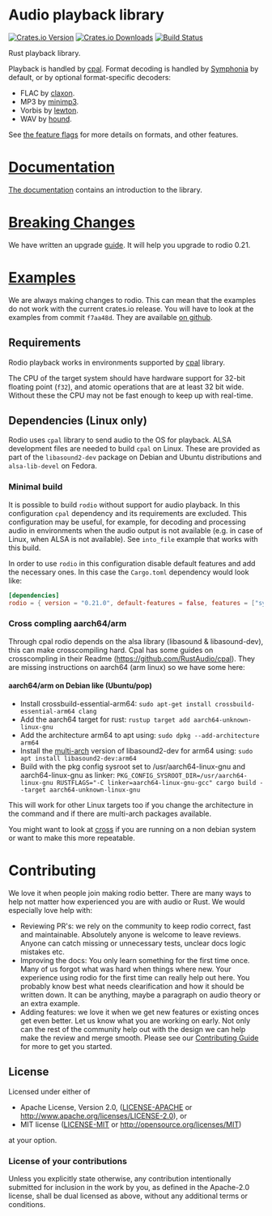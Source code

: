 # Audio playback library

[![Crates.io Version](https://img.shields.io/crates/v/rodio.svg)](https://crates.io/crates/rodio)
[![Crates.io Downloads](https://img.shields.io/crates/d/rodio.svg)](https://crates.io/crates/rodio)
[![Build Status](https://github.com/RustAudio/rodio/workflows/CI/badge.svg)](https://github.com/RustAudio/rodio/actions)

Rust playback library.

Playback is handled by [cpal](https://github.com/RustAudio/cpal). Format decoding is handled by [Symphonia](https://github.com/pdeljanov/Symphonia) by default, or by optional format-specific decoders:

 - FLAC by [claxon](https://github.com/ruuda/claxon).
 - MP3 by [minimp3](https://github.com/lieff/minimp3).
 - Vorbis by [lewton](https://github.com/est31/lewton).
 - WAV by [hound](https://github.com/ruud-v-a/hound).

See [the feature flags](https://docs.rs/crate/rodio/latest/features) for more details on formats, and other features.

# [Documentation](http://docs.rs/rodio)

[The documentation](http://docs.rs/rodio) contains an introduction to the library.

# [Breaking Changes](UPGRADE.md)
We have written an upgrade [guide](UPGRADE.md). It will help you upgrade to rodio 0.21.

# [Examples](https://github.com/RustAudio/rodio/tree/f7aa48daa08a303e247d68a1dad0dbcc915ca135/examples)

We are always making changes to rodio. This can mean that the examples do not work with the current crates.io release. You will have to look at the examples from commit `f7aa48d`. They are available [on github](https://github.com/RustAudio/rodio/tree/f7aa48daa08a303e247d68a1dad0dbcc915ca135/examples).

## Requirements

Rodio playback works in environments supported by [cpal](https://github.com/RustAudio/cpal) library.

The CPU of the target system should have hardware support for 32-bit floating point (`f32`), and atomic operations that are at least 32 bit wide. Without these the CPU may not be fast enough to keep up with real-time.

## Dependencies (Linux only)

Rodio uses `cpal` library to send audio to the OS for playback. ALSA development files are needed to build `cpal` on Linux. These are provided as part of the `libasound2-dev` package on Debian and Ubuntu distributions and `alsa-lib-devel` on Fedora.

### Minimal build

It is possible to build `rodio` without support for audio playback. In this configuration `cpal` dependency and its requirements are excluded. This configuration may be useful, for example, for decoding and processing audio in environments when the audio output is not available (e.g. in case of Linux, when ALSA is not available). See `into_file` example that works with this build.

In order to use `rodio` in this configuration disable default features and add the necessary ones. In this case the `Cargo.toml` dependency would look like:
```toml
[dependencies]
rodio = { version = "0.21.0", default-features = false, features = ["symphonia-all"] }
```
### Cross compling aarch64/arm

Through cpal rodio depends on the alsa library (libasound & libasound-dev), this can make crosscompiling hard. Cpal has some guides on crosscompling in their Readme (https://github.com/RustAudio/cpal). They are missing instructions on aarch64 (arm linux) so we have some here:

#### aarch64/arm on Debian like (Ubuntu/pop)
- Install crossbuild-essential-arm64: `sudo apt-get install crossbuild-essential-arm64 clang`
- Add the aarch64 target for rust: `rustup target add aarch64-unknown-linux-gnu`
- Add the architecture arm64 to apt using: `sudo dpkg --add-architecture arm64`
- Install the [multi-arch](https://wiki.debian.org/Multiarch/HOWTO) version of libasound2-dev for arm64 using: `sudo apt install libasound2-dev:arm64`
- Build with the pkg config sysroot set to /usr/aarch64-linux-gnu and aarch64-linux-gnu as linker: `PKG_CONFIG_SYSROOT_DIR=/usr/aarch64-linux-gnu RUSTFLAGS="-C linker=aarch64-linux-gnu-gcc" cargo build --target aarch64-unknown-linux-gnu`

This will work for other Linux targets too if you change the architecture in the command and if there are multi-arch packages available.

You might want to look at [cross](https://github.com/cross-rs/cross) if you are running on a non debian system or want to make this more repeatable.

# Contributing

We love it when people join making rodio better. There are many ways to help not matter how experienced you are with audio or Rust. We would especially love help with:

- Reviewing PR's: we rely on the community to keep rodio correct, fast and maintainable. Absolutely anyone is welcome to leave reviews. Anyone can catch missing or unnecessary tests, unclear docs logic mistakes etc.
- Improving the docs: You only learn something for the first time once. Many of us forgot what was hard when things where new. Your experience using rodio for the first time can really help out here. You probably know best what needs clearification and how it should be written down. It can be anything, maybe a  paragraph on audio theory or an extra example.
- Adding features: we love it when we get new features or existing onces get even better. Let us know what you are working on early. Not only can the rest of the community help out with the design we can help make the review and merge smooth. Please see our [Contributing Guide](CONTRIBUTING.md) for more to get you started.

## License
[License]: #license

Licensed under either of

* Apache License, Version 2.0, ([LICENSE-APACHE](LICENSE-APACHE) or http://www.apache.org/licenses/LICENSE-2.0), or
* MIT license ([LICENSE-MIT](LICENSE-MIT) or http://opensource.org/licenses/MIT)

at your option.

### License of your contributions

Unless you explicitly state otherwise, any contribution intentionally submitted for inclusion in the work by you, as defined in the Apache-2.0 license, shall be dual licensed as above, without any additional terms or conditions.
